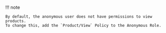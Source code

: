 !!! note

    By default, the anonymous user does not have permissions to view products.
    To change this, add the `Product/View` Policy to the Anonymous Role.
